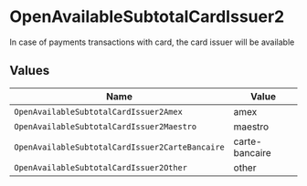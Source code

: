 # OpenAvailableSubtotalCardIssuer2

In case of payments transactions with card, the card issuer will be available


## Values

| Name                                            | Value                                           |
| ----------------------------------------------- | ----------------------------------------------- |
| `OpenAvailableSubtotalCardIssuer2Amex`          | amex                                            |
| `OpenAvailableSubtotalCardIssuer2Maestro`       | maestro                                         |
| `OpenAvailableSubtotalCardIssuer2CarteBancaire` | carte-bancaire                                  |
| `OpenAvailableSubtotalCardIssuer2Other`         | other                                           |